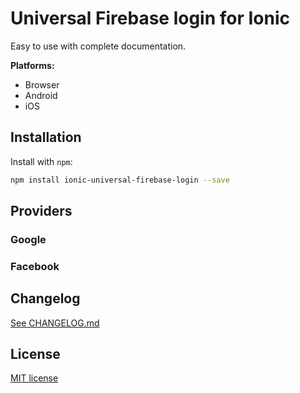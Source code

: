# Universal Firebase login for Ionic

Easy to use with complete documentation.

**Platforms:**
- Browser
- Android
- iOS

## Installation

Install with `npm`:

``` bash
npm install ionic-universal-firebase-login --save
```

## Providers

### Google

### Facebook

## Changelog

[See CHANGELOG.md](CHANGELOG.md)

## License

[MIT license](LICENSE.md)
